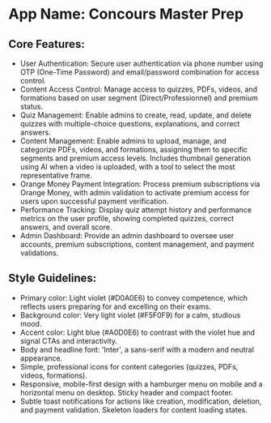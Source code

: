 # **App Name**: Concours Master Prep

## Core Features:

- User Authentication: Secure user authentication via phone number using OTP (One-Time Password) and email/password combination for access control.
- Content Access Control: Manage access to quizzes, PDFs, videos, and formations based on user segment (Direct/Professionnel) and premium status.
- Quiz Management: Enable admins to create, read, update, and delete quizzes with multiple-choice questions, explanations, and correct answers.
- Content Management: Enable admins to upload, manage, and categorize PDFs, videos, and formations, assigning them to specific segments and premium access levels. Includes thumbnail generation using AI when a video is uploaded, with a tool to select the most representative frame.
- Orange Money Payment Integration: Process premium subscriptions via Orange Money, with admin validation to activate premium access for users upon successful payment verification.
- Performance Tracking: Display quiz attempt history and performance metrics on the user profile, showing completed quizzes, correct answers, and overall score.
- Admin Dashboard: Provide an admin dashboard to oversee user accounts, premium subscriptions, content management, and payment validations.

## Style Guidelines:

- Primary color: Light violet (#D0A0E6) to convey competence, which reflects users preparing for and excelling on their exams.
- Background color: Very light violet (#F5F0F9) for a calm, studious mood.
- Accent color: Light blue (#A0D0E6) to contrast with the violet hue and signal CTAs and interactivity.
- Body and headline font: 'Inter', a sans-serif with a modern and neutral appearance.
- Simple, professional icons for content categories (quizzes, PDFs, videos, formations).
- Responsive, mobile-first design with a hamburger menu on mobile and a horizontal menu on desktop. Sticky header and compact footer.
- Subtle toast notifications for actions like creation, modification, deletion, and payment validation. Skeleton loaders for content loading states.